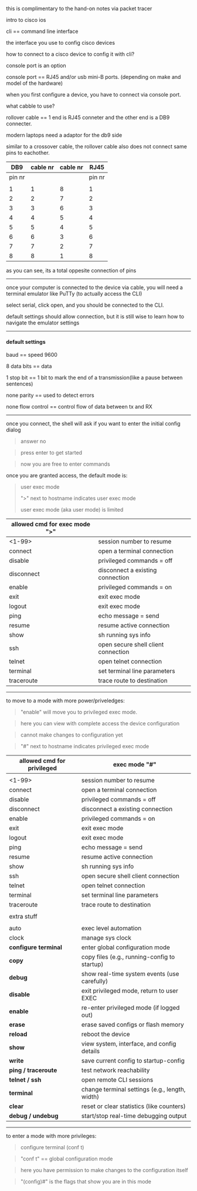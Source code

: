 this is complimentary to the hand-on notes via packet tracer


intro to cisco ios

cli == command line interface

the interface you use to config cisco devices

how to connect to a cisco device to config it with cli?

console port is an option

console port == RJ45 and/or usb mini-B ports. (depending on make and model of the hardware)

when you first configure a device, you have to connect via console port.

what cabble to use?

rollover cable == 1 end is RJ45 conneter and the other end is a DB9 connecter.

modern laptops need a adaptor for the db9 side

similar to a crossover cable, the rollover cable also does not connect same pins to eachother.


| DB9    | cable nr | cable nr | RJ45   |
| ------ | -------- | -------- | ------ |
| pin nr |          |          | pin nr |
|        |          |          |        |
| 1      | 1        | 8        | 1      |
| 2      | 2        | 7        | 2      |
| 3      | 3        | 6        | 3      |
| 4      | 4        | 5        | 4      |
| 5      | 5        | 4        | 5      |
| 6      | 6        | 3        | 6      |
| 7      | 7        | 2        | 7      |
| 8      | 8        | 1        | 8      |


as you can see, its a total oppesite connection of pins

---
once your computer is connected to the device via cable, you will need a terminal emulator like PuTTy (to actually access the CLI)

select serial, click open, and you should be connected to the CLI.

default settings should allow connection, but it is still wise to learn how to navigate the emulator settings

---
#### default settings 

baud == speed 9600

8 data bits == data

1 stop bit == 1 bit to mark the end of a transmission(like a pause between sentences)

none parity == used to detect errors

none flow control == control flow of data between tx and RX

---

once you connect, the shell will ask if you want to enter the initial config dialog

> answer no

> press enter to get started

> now you are free to enter commands

once you are granted access, the default mode is:

> user exec mode 
> 
> ">" next to hostname indicates user exec mode
> 
> user exec mode (aka user mode) is limited


| allowed cmd for exec mode ">" |                                     |
| ----------------------------- | ----------------------------------- |
| <1-99>                        | session number to resume            |
| connect                       | open a terminal connection          |
| disable                       | privileged commands = off           |
| disconnect                    | disconnect a existing connection    |
| enable                        | privileged commands = on            |
| exit                          | exit exec mode                      |
| logout                        | exit exec mode                      |
| ping                          | echo message = send                 |
| resume                        | resume active connection            |
| show                          | sh running sys info                 |
| ssh                           | open secure shell client connection |
| telnet                        | open telnet connection              |
| terminal                      | set terminal line parameters        |
| traceroute                    | trace route to destination          |

---
to move to a mode with more power/priveledges:

> "enable" will move you to privileged exec mode.

> here you can view with complete access the device configuration

> cannot make changes to configuration yet

> "#" next to hostname indicates privileged exec mode



| allowed cmd for privileged | exec mode "#"                                  |
| -------------------------- | ---------------------------------------------- |
|                            |                                                |
| <1-99>                     | session number to resume                       |
| connect                    | open a terminal connection                     |
| disable                    | privileged commands = off                      |
| disconnect                 | disconnect a existing connection               |
| enable                     | privileged commands = on                       |
| exit                       | exit exec mode                                 |
| logout                     | exit exec mode                                 |
| ping                       | echo message = send                            |
| resume                     | resume active connection                       |
| show                       | sh running sys info                            |
| ssh                        | open secure shell client connection            |
| telnet                     | open telnet connection                         |
| terminal                   | set terminal line parameters                   |
| traceroute                 | trace route to destination                     |
|                            |                                                |
| extra stuff                |                                                |
|                            |                                                |
| auto                       | exec level automation                          |
| clock                      | manage sys clock                               |
| **configure terminal**     | enter global configuration mode                |
| **copy**                   | copy files (e.g., running-config to startup)   |
| **debug**                  | show real-time system events (use carefully)   |
| **disable**                | exit privileged mode, return to user EXEC      |
| **enable**                 | re-enter privileged mode (if logged out)       |
| **erase**                  | erase saved configs or flash memory            |
| **reload**                 | reboot the device                              |
| **show**                   | view system, interface, and config details     |
| **write**                  | save current config to startup-config          |
| **ping / traceroute**      | test network reachability                      |
| **telnet / ssh**           | open remote CLI sessions                       |
| **terminal**               | change terminal settings (e.g., length, width) |
| **clear**                  | reset or clear statistics (like counters)      |
| **debug / undebug**        | start/stop real-time debugging output          |

---

to enter a mode with more privileges:
> configure terminal (conf t)

> "conf t" == global configuration mode

> here you have permission to make changes to the configuration itself

> "<hostname>(config)#" is the flags that show you are in this mode

